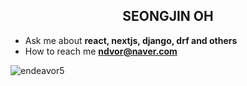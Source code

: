 <h2 align="center">SEONGJIN OH</h2>

- Ask me about **react, nextjs, django, drf and others**
- How to reach me **ndvor@naver.com**


<p><img align="center" src="https://github-readme-stats.vercel.app/api/top-langs?username=endeavor5&show_icons=true&locale=en&layout=compact" alt="endeavor5" /></p>
